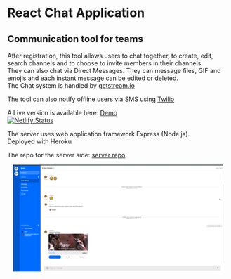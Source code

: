 # React Chat Application

## Communication tool for teams

After registration, this tool allows users to chat together, to create, edit, search channels and to choose to invite members in their channels.  
They can also chat via Direct Messages. They can message files, GIF and emojis and each instant message can be edited or deleted.  
The Chat system is handled by [getstream.io](https://getstream.io/)

The tool can also notify offline users via SMS using [Twilio](https://www.twilio.com/)

A Live version is available here: [Demo](https://reactchatpager.netlify.app/)  
[![Netlify Status](https://api.netlify.com/api/v1/badges/551aa923-f088-44d8-b8e6-1a3d43e1d339/deploy-status)](https://app.netlify.com/sites/reactchatpager/deploys)

The server uses web application framework Express (Node.js).  
Deployed with Heroku  

The repo for the server side: [server repo](https://github.com/peterk6e/server-for-chat-app).  

<div align="center">
  
  <img src="https://github.com/peterk6e/client-for-chat-app/blob/dev/.github/capture.JPG?raw=true" width="479" height="243">


</div>
